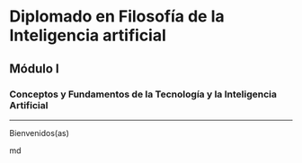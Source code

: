  <!DOCTYPE html>
<html>
<body>

<h1>Diplomado en Filosofía de la Inteligencia artificial</h1>
<h2>Módulo I</h2>
<h3>Conceptos y Fundamentos de la Tecnología y la Inteligencia Artificial</h3>
<hr>
<p>Bienvenidos(as)</p>
<p>md</p>

</body>
</html> 